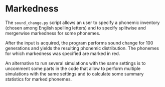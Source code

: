 # Markedness
The ```sound_change.py``` script allows an user to specify a phonemic inventory (chosen among English spelling letters) and to specify splitwise and mergerwise markedness for some phonemes. 

After the input is acquired, the program performs sound change for 100 generations and yields the resulting phonemic distribution. The phonemes for which markedness was specified are marked in red.

An alternative to run several simulations with the same settings is to uncomment some parts in the code that allow to perform multiple simulations with the same settings and to calculate some summary statistics for marked phonemes.
